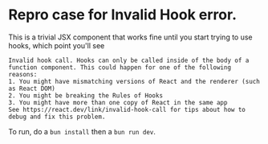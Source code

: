 # Repro case for Invalid Hook error.

This is a trivial JSX component that works fine until you start trying to use hooks, which point you'll see

```
Invalid hook call. Hooks can only be called inside of the body of a function component. This could happen for one of the following reasons:
1. You might have mismatching versions of React and the renderer (such as React DOM)
2. You might be breaking the Rules of Hooks
3. You might have more than one copy of React in the same app
See https://react.dev/link/invalid-hook-call for tips about how to debug and fix this problem.
```

To run, do a `bun install` then a `bun run dev`.
